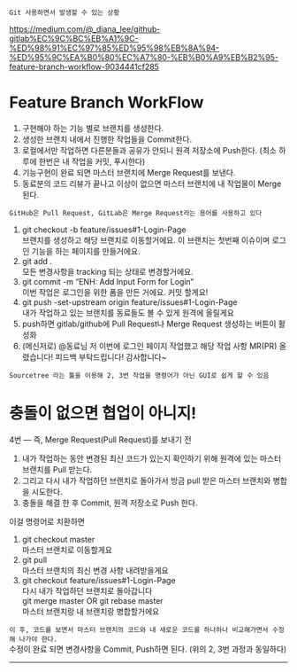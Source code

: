 `Git 사용하면서 발생할 수 있는 상황`

https://medium.com/@_diana_lee/github-gitlab%EC%9C%BC%EB%A1%9C-%ED%98%91%EC%97%85%ED%95%98%EB%8A%94-%ED%95%9C%EA%B0%80%EC%A7%80-%EB%B0%A9%EB%B2%95-feature-branch-workflow-9034441cf285

# Feature Branch WorkFlow

1. 구현해야 하는 기능 별로 브랜치를 생성한다.
2. 생성한 브랜치 내에서 진행한 작업들을 Commit한다.
3. 로컬에서만 작업하면 다른분들과 공유가 안되니 원격 저장소에 Push한다. (최소 하루에 한번은 내 작업을 커밋, 푸시한다)
4. 기능구현이 완료 되면 마스터 브랜치에 Merge Request를 보낸다.
5. 동료분의 코드 리뷰가 끝나고 이상이 없으면 마스터 브랜치에 내 작업물이 Merge 된다.

`GitHub은 Pull Request, GitLab은 Merge Request라는 용어를 사용하고 있다`

1. git checkout -b feature/issues#1-Login-Page  
   브랜치를 생성하고 해당 브랜치로 이동할거에요. 이 브랜치는 첫번째 이슈이며 로그인 기능을 하는 페이지를 만들거에요.
2. git add .  
   모든 변경사항을 tracking 되는 상태로 변경할거에요.
3. git commit -m “ENH: Add Input Form for Login”  
   이번 작업은 로그인을 위한 폼을 만든 거에요. 커밋 할게요!
4. git push -set-upstream origin feature/issues#1-Login-Page  
   내가 작업하고 있는 브랜치를 동료들도 볼 수 있게 원격에 올릴게요
5. push하면 gitlab/github에 Pull Request나 Merge Request 생성하는 버튼이 활성화
6. (메신저로) @동료님 저 이번에 로그인 페이지 작업했고 해당 작업 사항 MR(PR) 올렸습니다! 피드백 부탁드립니다! 감사합니다~

`Sourcetree 라는 툴을 이용해 2, 3번 작업을 명령어가 아닌 GUI로 쉽게 할 수 있음`

# 충돌이 없으면 협업이 아니지!

4번 — 즉, Merge Request(Pull Request)를 보내기 전

1. 내가 작업하는 동안 변경된 최신 코드가 있는지 확인하기 위해 원격에 있는 마스터 브랜치를 Pull 받는다.
2. 그리고 다시 내가 작업하던 브랜치로 돌아가서 방금 pull 받은 마스터 브랜치와 병합을 시도한다.
3. 충돌을 해결 한 후 Commit, 원격 저장소로 Push 한다.

이걸 명령어로 치환하면

1. git checkout master  
   마스터 브랜치로 이동할게요
2. git pull  
   마스터 브랜치의 최신 변경 사항 내려받을게요
3. git checkout feature/issues#1-Login-Page  
   다시 내가 작업하던 브랜치로 돌아갑니다  
   git merge master OR git rebase master  
   마스터 브랜치랑 내 브랜치랑 병합할거에요

`이 후, 코드를 보면서 마스터 브랜치의 코드와 내 새로운 코드를 하나하나 비교해가면서 수정해 나가야 한다.`  
수정이 완료 되면 변경사항을 Commit, Push하면 된다. (위의 2, 3번 과정과 동일하다)

---
